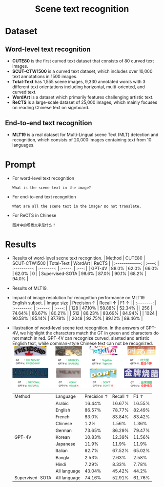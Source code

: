 # <Center> Scene text recognition

# Dataset

## Word-level text recognition

   - **CUTE80**  is the first curved text dataset that consists of 80 curved text images.
   - **SCUT-CTW1500**  is a curved text dataset, which includes over 10,000 text annotations in 1500 images.
   - **Total-Text** has 1,555 scene images, 9,330 annotated words with 3 different text orientations including horizontal, multi-oriented, and curved text.
   - **WordArt** is a dataset which primarily features challenging artistic text.
   - **ReCTS**  is a large-scale dataset of 25,000 images, which mainly focuses on reading Chinese text on signboard.
## End-to-end text recognition
   - **MLT19**  is a real dataset for Multi-Lingual scene Text (MLT) detection and recognition, which consists of 20,000 images containing text from 10 languages.

# Prompt
- For word-level text recognition
    ```
    What is the scene text in the image?
    ```
- For end-to-end text recognition
    ```
    What are all the scene text in the image? Do not translate.
    ```
- For ReCTS in Chinese
    ```
    图片中的场景文字是什么？
    ```

# Results
- Results of word-level secne text recognition.
   |     Method      | CUTE80 | SCUT-CTW1500 | Total-Text | WordArt | ReCTS |
   | :-------------: | :----: | :----------: | :--------: | :-----: | :---: |
   |     GPT-4V      | 88.0%  |    62.0%     |   66.0%    |  62.0%  |   0   |
   | Supervised-SOTA | 98.6%  |    87.0%     |   90.1%    |  68.2%  | 94.0% |

- Results of MLT19.
  <table>
        <tbody>
        <tr>
            <td>Method</td>
            <td>Language</td>
            <td>Precision ↑</td>
            <td>Recall ↑</td>
            <td>F1 ↑</td>
        </tr>
        <tr>
            <td rowspan="11">GPT-4V</td>
            <td>Arabic</td>
            <td>16.44%</td>
            <td>16.67%</td>
            <td>16.55%</td>
        </tr>
        <tr>
            <td>English</td>
            <td>86.57%</td>
            <td>78.77%</td>
            <td>82.49%</td>
        </tr>
        <tr>
            <td>French</td>
            <td>83.0%</td>
            <td>83.84%</td>
            <td>83.42%</td>
        </tr>
        <tr>
            <td>Chinese</td>
            <td>1.2%</td>
            <td>1.56%</td>
            <td>1.36%</td>
        </tr>
        <tr>
            <td>German</td>
            <td>73.65%</td>
            <td>86.29%</td>
            <td>79.47%</td>
        </tr>
        <tr>
            <td>Korean</td>
            <td>10.83%</td>
            <td>12.39%</td>
            <td>11.56%</td>
        </tr>
        <tr>
            <td>Japanese</td>
            <td>11.9%</td>
            <td>11.9%</td>
            <td>11.9%</td>
        </tr>
        <tr>
            <td>Italian</td>
            <td>62.7%</td>
            <td>67.52%</td>
            <td>65.02%</td>
        </tr>
        <tr>
            <td>Bangla</td>
            <td>2.53%</td>
            <td>2.63%</td>
            <td>2.58%</td>
        </tr>
        <tr>
            <td>Hindi</td>
            <td>7.29%</td>
            <td>8.33%</td>
            <td>7.78%</td>
        </tr>
        <tr>
            <td>All language</td>
            <td>43.04%</td>
            <td>45.42%</td>
            <td>44.2%</td>
        </tr>
        <tr>
            <td>Supervised-SOTA</td>
            <td>All language</td>
            <td>74.16%</td>
            <td>52.91%</td>
            <td>61.76%</td>
        </tr>
   


- Impact of image resolution for recognition performance on MLT19 English subset.
   | Image size | Precision ↑ | Recall ↑ |  F1 ↑  |
   | :--------: | :---------: | :------: | :----: |
   |    128     |   47.10%    |  58.88%  | 52.34% |
   |    256     |   74.64%    |  86.67%  | 80.21% |
   |    512     |   86.23%    |  83.69%  | 84.94% |
   |    1024    |   90.58%    |  85.14%  | 87.78% |
   |    2048    |   92.75%    |  89.12%  | 89.46% |

- Illustration of word-level scene text recognition. In the answers of GPT-4V, we highlight the characters match the GT in green and characters do not match in red. GPT-4V can recognize curved, slanted and artistic English text, while comman-style Chinese text can not be recognized.
![0](./vis_STR.png)